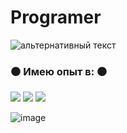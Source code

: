# Programer
<img src="https://kartinkin.net/uploads/posts/2021-07/1626141491_10-kartinkin-com-p-anime-pro-khakerov-i-programmistov-anime-k-10.jpg" alt="альтернативный текст">


### ⚫️ Имею опыт в: ⚫️
<img src="https://img.shields.io/badge/HTML-white?style=for-the-badge&logo=HTML5&logoColor=black"/> <img src="https://img.shields.io/badge/CSS-white?style=for-the-badge&logo=CSS3&logoColor=black"/> <img src="https://img.shields.io/badge/Java Script-white?style=for-the-badge&logo=JavaScript&logoColor=black"/> 

 ![image](https://user-images.githubusercontent.com/115574306/223102990-011e52f5-ad2a-43a0-bbb2-f40a0b762fa7.png)

